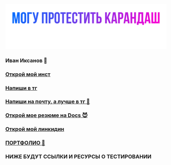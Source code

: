 ![Header](https://github.com/IvanIksanov/ivaniksanov/blob/main/IMG_1538.PNG)
### Иван Иксанов 👋
### [Открой мой инст](https://instagram.com/eeevanofff)
### [Напиши в тг](https://t.me/evanovnew)
### [Напиши на почту, а лучше в тг 💩](ivaniksanov2000@gmail.com)
### [Открой мое резюме на Docs 😈](https://docs.google.com/document/d/1HRhtAmWjqkDpU7Tl_bUSwl8JZkZJrTy3cRrkINeLbnQ/edit?usp=sharing)
### [Открой мой линкидин](https://www.linkedin.com/in/ivan-iksanov-765794229/)
### [ПОРТФОЛИО 👾](https://drive.google.com/drive/folders/1tzLY46qKzsIftwOoA00wwULfRxo6GY-D?usp=sharing)

### НИЖЕ БУДУТ ССЫЛКИ И РЕСУРСЫ О ТЕСТИРОВАНИИ
